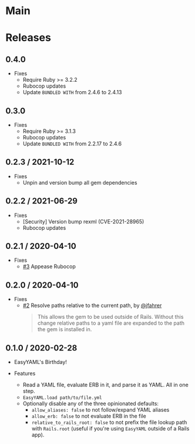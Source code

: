# Main

# Releases

## 0.4.0
- Fixes
  - Require Ruby >= 3.2.2
  - Rubocop updates
  - Update `BUNDLED WITH` from 2.4.6 to 2.4.13

## 0.3.0
- Fixes
  - Require Ruby >= 3.1.3
  - Rubocop updates
  - Update `BUNDLED WITH` from 2.2.17 to 2.4.6

## 0.2.3 / 2021-10-12
- Fixes
  - Unpin and version bump all gem dependencies

## 0.2.2 / 2021-06-29

- Fixes
  - [Security] Version bump rexml (CVE-2021-28965)
  - Rubocop updates

## 0.2.1 / 2020-04-10

- Fixes
  - [#3](https://github.com/hoverinc/easy_yaml/pull/3) Appease Rubocop

## 0.2.0 / 2020-04-10

- Fixes
  - [#2](https://github.com/hoverinc/easy_yaml/pull/2) Resolve paths relative to the current path, by [@jfahrer](https://github.com/jfahrer)
    > This allows the gem to be used outside of Rails. Without this change relative paths to a yaml file are expanded to the path the gem is installed in.

## 0.1.0 / 2020-02-28

- EasyYAML's Birthday!

- Features
  - Read a YAML file, evaluate ERB in it, and parse it as YAML. All in one step.
  - `EasyYAML.load path/to/file.yml`
  - Optionally disable any of the three opinionated defaults:
    - `allow_aliases: false` to not follow/expand YAML aliases
    - `allow_erb: false` to not evaluate ERB in the file
    - `relative_to_rails_root: false` to not prefix the file lookup path with `Rails.root` (useful if you're using `EasyYAML` outside of a Rails app).
